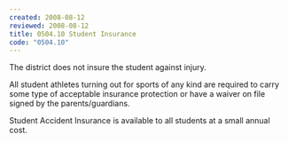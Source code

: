 ```yaml
---
created: 2008-08-12
reviewed: 2008-08-12
title: 0504.10 Student Insurance
code: "0504.10"
---
```


The district does not insure the student against injury.

All student athletes turning out for sports of any kind are required to carry some type of acceptable insurance protection or have a waiver on file signed by the parents/guardians.

Student Accident Insurance is available to all students at a small annual cost.

